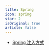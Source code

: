 ```yaml
---
title: Spring
icon: spring
star: 2
isOriginal: true
article: false
---
```


- [Spring 注入方式](Spring_DI.md)
